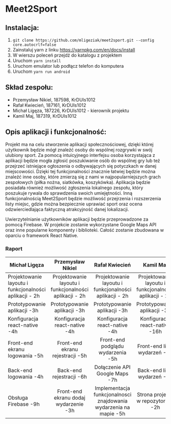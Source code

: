 # Meet2Sport

## Instalacja:
1. `git clone https://github.com/mligeziak/meet2sport.git --config core.autocrlf=false`
1. Zainstaluj yarn z linku https://yarnpkg.com/en/docs/install
1. W wierszu poleceń przejdź do katalogu z projektem
1. Uruchom `yarn install`
1. Uruchom emulator lub podłącz telefon do komputera
1. Uruchom `yarn run android`

## Skład zespołu:
* Przemysław Nikiel, 187598, KrDUIs1012
* Rafał Kwiecień, 187161, KrDUIs1012
* Michał Ligęza, 187226, KrDUIs1012 - kierownik projektu
* Kamil Maj, 187319, KrDUIs1012

## Opis aplikacji i funkcjonalność:
Projekt ma na celu stworzenie aplikacji społecznościowej, dzięki której użytkownik będzie mógł znaleźć osoby do wspólnej rozgrywki w swój ulubiony sport. Za pomocą intuicyjnego interfejsu osoba korzystająca z aplikacji będzie mogła zgłosić poszukiwanie osób do wspólnej gry lub też przejrzeć istniejące ogłoszenia o odbywających się potyczkach w danej miejscowości. Dzięki tej funkcjonalności znacznie łatwiej będzie można znaleźć inne osoby, które zmierzą się z nami w najpopularniejszych grach zespołowych (piłka nożna, siatkówka, koszykówka). Aplikacja będzie posiadała również możliwość zgłoszenia lokalnego zespołu, który poszukuje rywala do sprawdzenia swoich umiejętności. Inną funkcjonalnością Meet2Sport będzie możliwość przejrzenia i rozszerzenia listy miejsc, gdzie można bezpiecznie uprawiać sport oraz ocena odzwierciedlająca faktyczną atrakcyjność danej lokalizacji.

Uwierzytelnianie użytkowników aplikacji będzie przeprowadzone za pomocą Firebase. W projekcie zostanie wykorzystane Google Maps API oraz inne popularne komponenty i biblioteki. Całość zostanie zbudowana w oparciu o framework React Native.

### Raport
| Michał Ligęza | Przemysław Nikiel |  Rafał Kwiecień |  Kamil Maj   |
| ------------- |:-----------------:| :--------------:| :----------: |
| Projektowanie layoutu i funkcjonalności aplikacji - 2h | Projektowanie layoutu i funkcjonalności aplikacji - 2h | Projektowanie layoutu i funkcjonalności aplikacji - 2h | Projektowanie layoutu i funkcjonalności aplikacji - 2h |
| Prototypowanie aplikacji -3h | Prototypowanie aplikacji -3h | Prototypowanie aplikacji -3h | Prototypowanie aplikacji -3h |
| Konfiguracja react-native -4h | Konfiguracja react-native -4h | Konfiguracja react-native -4h | Konfiguracja react-native -16h |
| Front-end ekranu logowania -5h | Front-end ekranu rejestracji -5h | Front-end podglądu wydarzenia -5h | Front-end listy wydarzeń -8h |
| Back-end logowania -4h | Back-end rejestracji -6h | Dołączenie API Google Maps -7h | Back-end listy wydarzeń -8h |
| Obsługa Firebase -9h | Front-end ekranu dodaj wydarzenie -3h | Implementacja funkcjonalnosci znajdowania wydarzenia na mapie -5h | Strona projektu w repozytorium -2h |


